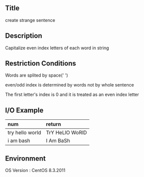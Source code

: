 ## Title
create strange sentence


## Description
Capitalize even index letters of each word in string

## Restriction Conditions
Words are splited by space(' ')

even/odd index is determined by words not by whole sentence

The first letter's index is 0 and it is treated as an even index letter 


## I/O Example
| num | return |
|:--------|:--------|
| try hello world | TrY HeLlO WoRlD | 
| i am bash | I Am BaSh | 

## Environment
OS Version : CentOS 8.3.2011






